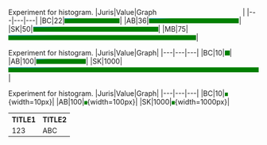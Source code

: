 



Experiment for histogram.
|Juris|Value|Graph&nbsp; &nbsp; &nbsp; &nbsp; &nbsp; &nbsp; &nbsp; &nbsp; &nbsp; &nbsp; &nbsp; &nbsp; &nbsp; &nbsp; &nbsp; &nbsp; &nbsp; &nbsp; &nbsp; &nbsp; &nbsp; &nbsp; |
|---|---|---|
|BC|22|<img src="green.gif" height="10" width="22%" alt='22'>|
|AB|36|<img src="green.gif" height="10" width="36%" alt='36'>|
|SK|50|<img src="green.gif" height="10" width="50%" alt='50'>|
|MB|75|<img src="green.gif" height="10" width="75%" alt='75'>|

Experiment for histogram.
|Juris|Value|Graph|
|---|---|---|
|BC|10|<img src="green.gif" height="10" width="10" alt='10' title='10'>|
|AB|100|<img src="green.gif" height="10" width="100" alt='100' title='100'>|
|SK|1000|<img src="green.gif" height="10" width="1000" alt='1000' title='1000'>|


Experiment for histogram.
|Juris|Value|Graph|
|---|---|---|
|BC|10|![10](green.gif){width=10px}|
|AB|100|![100](green.gif){width=100px}|
|SK|1000|![1000](green.gif){width=1000px}|



<TABLE STYLE="WIDTH:100%">
 <TR><TH>TITLE1 <TH>TITLE2
 <TR><TD>123 <TD>ABC
</TABLE>